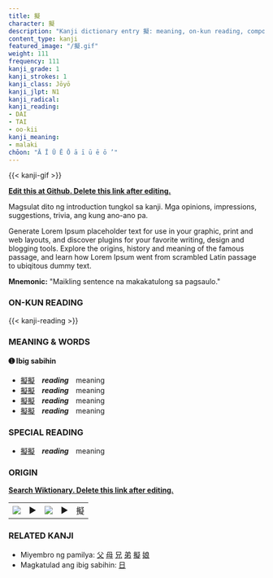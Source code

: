 ```yaml
---
title: 擬
character: 擬
description: "Kanji dictionary entry 擬: meaning, on-kun reading, compounds, origin, related kanji"
content_type: kanji
featured_image: "/擬.gif"
weight: 111
frequency: 111
kanji_grade: 1
kanji_strokes: 1
kanji_class: Jōyō
kanji_jlpt: N1
kanji_radical: 
kanji_reading: 
- DAI
- TAI
- oo-kii
kanji_meaning:
- malaki
chōon: "Ā Ī Ū Ē Ō ā ī ū ē ō ’"
---
```

[//]: # (Don't edit the line below. Kanji animated GIF code is automatically generated.)
{{< kanji-gif >}}

[//]: # (Edit below this line.)

**[Edit this at Github. Delete this link after editing.](https://github.com/tim0g/tim/tree/main/content/kanji/擬/index.md)**

Magsulat dito ng introduction tungkol sa kanji. Mga opinions, impressions, suggestions, trivia, ang kung ano-ano pa.

Generate Lorem Ipsum placeholder text for use in your graphic, print and web layouts, and discover plugins for your favorite writing, design and blogging tools. Explore the origins, history and meaning of the famous passage, and learn how Lorem Ipsum went from scrambled Latin passage to ubiqitous dummy text.
 
**Mnemonic:** "Maikling sentence na makakatulong sa pagsaulo."

### ON-KUN READING

[//]: # (Don't edit the line below. ON-KUN READING code is automatically generated.)
{{< kanji-reading >}}

### MEANING & WORDS

#### ➊ **Ibig sabihin**
  - [擬](../擬)[擬](../擬)　***reading***　meaning
  - [擬](../擬)[擬](../擬)　***reading***　meaning
  - [擬](../擬)[擬](../擬)　***reading***　meaning
  - [擬](../擬)[擬](../擬)　***reading***　meaning

### SPECIAL READING
  - [擬](../擬)[擬](../擬)　***reading***　meaning

### ORIGIN

**[Search Wiktionary. Delete this link after editing.](https://wiktionary.org/wiki/擬)**
<table class="kanji-table"><tr><td>
<img src="60px-擬-bronze.svg.png">
</td><td>▶</td><td>
<img src="60px-擬-oracle.svg.png">
</td><td>▶</td>
<td class="kanji-origin">擬</td>
</tr></table>

### RELATED KANJI
- Miyembro ng pamilya: [父](../父) [母](../母) [兄](../兄) [弟](../弟) [擬](../擬) [娘](../娘)
- Magkatulad ang ibig sabihin: [日](../日)

